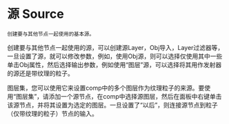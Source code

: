 # 源 Source
    创建要与其他节点一起使用的基本源。

创建要与其他节点一起使用的源，可以创建源Layer，Obj导入，Layer过滤器等，一旦设置了源，就可以修改参数，例如，使用Obj源，则可以选择仅使用其中一些单击Obj属性，然后选择输出参数，例如使用“图层”源，可以选择将其用作发射器的源还是带纹理的粒子。

图层集，您可以使用它来设置comp中的多个图层作为纹理粒子的来源。要使用“图层集”，请添加一个源节点，在comp中选择源图层，然后在面板中右键单击该源节点，并将其设置为选定的图层。一旦设置了“以后”，则连接源节点到粒子（仅带纹理的粒子）节点的输入。

